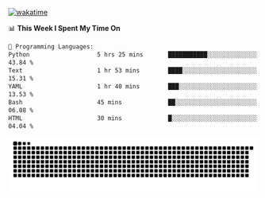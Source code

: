 [![wakatime](https://wakatime.com/badge/user/384f91c6-4eee-411f-8f3b-1b691f58a544.svg)](https://wakatime.com/@384f91c6-4eee-411f-8f3b-1b691f58a544)

<!--START_SECTION:waka-->
📊 **This Week I Spent My Time On** 

```text
💬 Programming Languages: 
Python                   5 hrs 25 mins       ███████████░░░░░░░░░░░░░░   43.84 % 
Text                     1 hr 53 mins        ████░░░░░░░░░░░░░░░░░░░░░   15.31 % 
YAML                     1 hr 40 mins        ███░░░░░░░░░░░░░░░░░░░░░░   13.53 % 
Bash                     45 mins             ██░░░░░░░░░░░░░░░░░░░░░░░   06.08 % 
HTML                     30 mins             █░░░░░░░░░░░░░░░░░░░░░░░░   04.04 % 
```


<!--END_SECTION:waka-->

<picture>
  <source media="(prefers-color-scheme: dark)" srcset="https://raw.githubusercontent.com/fuwx295/fuwx295/output/github-contribution-grid-snake-dark.svg">
  <source media="(prefers-color-scheme: light)" srcset="https://raw.githubusercontent.com/fuwx295/fuwx295/output/github-contribution-grid-snake.svg">
  <img alt="github contribution grid snake animation" src="https://raw.githubusercontent.com/fuwx295/fuwx295/output/github-contribution-grid-snake.svg">
</picture>
